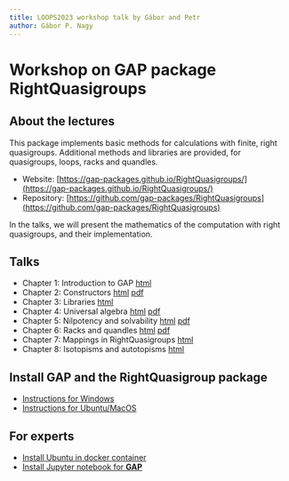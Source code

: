 ```yaml
---
title: LOOPS2023 workshop talk by Gábor and Petr
author: Gábor P. Nagy
---
```


# Workshop on GAP package RightQuasigroups

## About the lectures

This package implements basic methods for calculations with finite, right quasigroups. Additional methods and libraries are provided, for quasigroups, loops, racks and quandles.

- Website: [https://gap-packages.github.io/RightQuasigroups/](https://gap-packages.github.io/RightQuasigroups/)
- Repository: [https://github.com/gap-packages/RightQuasigroups](https://github.com/gap-packages/RightQuasigroups)

In the talks, we will present the mathematics of the computation with right quasigroups, and their implementation. 

## Talks

- Chapter 1: Introduction to GAP [html](docs/chapter_1_intro_to_GAP_gabor.html)
- Chapter 2: Constructors [html](docs/chapter_2_constructors_petr.html) [pdf](docs/chapter_2_constructors_petr.pdf)
- Chapter 3: Libraries [html](docs/chapter_3_libraries_to_GAP_gabor.html)
- Chapter 4: Universal algebra [html](docs/chapter_4_universal_algebra_petr.html) [pdf](docs/chapter_4_universal_algebra_petr.pdf)
- Chapter 5: Nilpotency and solvability [html](docs/chapter_5_nilpotency_and_solvability_petr.html) [pdf](docs/chapter_5_nilpotency_and_solvability_petr.pdf)
- Chapter 6: Racks and quandles [html](docs/chapter_6_racks_and_quandles_petr.html) [pdf](docs/chapter_6_racks_and_quandles_petr.pdf)
- Chapter 7: Mappings in RightQuasigroups [html](docs/chapter_7_mappings_gabor.html)
- Chapter 8: Isotopisms and autotopisms [html](docs/chapter_8_topisms_gabor.html)


## Install GAP and the **RightQuasigroup** package

- [Instructions for Windows](./install_windows.html)
- [Instructions for Ubuntu/MacOS](./install_ubuntu.html)

## For experts

- [Install Ubuntu in docker container](./docker.html)
- [Install Jupyter notebook for __GAP__](./jupyter.html)
